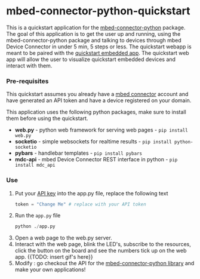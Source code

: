 # mbed-connector-python-quickstart
This is a quickstart application for the [mbed-connector-python](https://github.com/armmbed/mbed-connector-python) package. 
The goal of this application is to get the user up and running, using the mbed-connector-python package and talking to devices through mbed Device Connector in under 5 min, 5 steps or less.
The quickstart webapp is meant to be paired with the [quickstart embedded app](TODO). The quickstart web app will allow the user to visualize quickstart embedded devices and interact with them. 

### Pre-requisites
This quickstart assumes you already have a [mbed connector](www.connector.mbed.com) account and have generated an API token and have a device registered on your domain. 


This application uses the following python packages, make sure to install them before using the quickstart.
* **web.py** - python web framework for serving web pages - `pip install web.py`
* **socketio** - simple websockets for realtime results - `pip install python-socketio`
* **pybars** - handlebar templates - `pip install pybars`
* **mdc-api** - mbed Device Connector REST interface in python - `pip install mdc_api`

### Use
1. Put your [API key](https://connector.mbed.com/#accesskeys) into the app.py file, replace the following text
    ```python
    token = "Change Me" # replace with your API token
    ```
2. Run the `app.py` file
    ```python
    python ./app.py
    ```
3. Open a web page to the web.py server.
4. Interact with the web page, blink the LED's, subscribe to the resources, click the button on the board and see the numbers tick up on the web app.
    {{TODO: insert gif's here}}
5. Modify : go checkout the API for the [mbed-connector-python library](TODO) and make your own applications!

